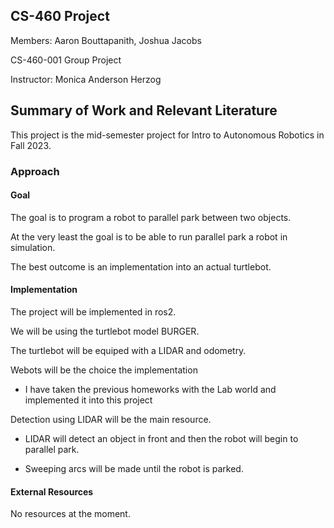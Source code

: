 <a name="readme-top"></a>
## CS-460 Project
Members: Aaron Bouttapanith, Joshua Jacobs

CS-460-001 Group Project

Instructor: Monica Anderson Herzog

## Summary of Work and Relevant Literature
This project is the mid-semester project for Intro to Autonomous Robotics in Fall 2023.
### Approach
#### Goal

  The goal is to program a robot to parallel park between two objects.
  
  At the very least the goal is to be able to run parallel park a robot in simulation.
  
  The best outcome is an implementation into an actual turtlebot.
#### Implementation

  The project will be implemented in ros2.
  
  We will be using the turtlebot model BURGER.
  
  The turtlebot will be equiped with a LIDAR and odometry.
  
  Webots will be the choice the implementation
  
  * I have taken the previous homeworks with the Lab world and implemented it into this project
    
  Detection using LIDAR will be the main resource.

  * LIDAR will detect an object in front and then the robot will begin to parallel park.
    
  * Sweeping arcs will be made until the robot is parked.

#### External Resources
  No resources at the moment.

  
  
  
